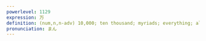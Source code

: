 ```yaml
---
powerlevel: 1129
expression: 万
definition: (num,n,n-adv) 10,000; ten thousand; myriads; everything; all; (P)
pronunciation: まん
---
```

